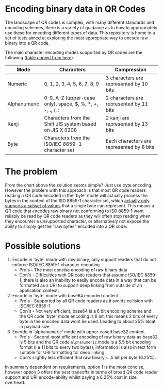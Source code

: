 # Encoding binary data in QR Codes

The landscape of QR codes is complex, with many different standards and encoding schemes, there is a variety of guidance as to how to appropriately use these for encoding different types of data. This repository is home to a set of tests aimed at exploring the most appropriate way to encode raw binary into a QR code.

The main character encoding modes supported by QR codes are the following ([table copied from here](https://raw.githubusercontent.com/soldair/node-qrcode/master/README.md))

| Mode         | Characters                                                 | Compression                               |
| ------------ | ---------------------------------------------------------- | ----------------------------------------- |
| Numeric      | 0, 1, 2, 3, 4, 5, 6, 7, 8, 9                               | 3 characters are represented by 10 bits   |
| Alphanumeric | 0–9, A–Z (upper-case only), space, $, %, \*, +, -, ., /, : | 2 characters are represented by 11 bits   |
| Kanji        | Characters from the Shift JIS system based on JIS X 0208   | 2 kanji are represented by 13 bits        |
| Byte         | Characters from the ISO/IEC 8859-1 character set           | Each characters are represented by 8 bits |

# The problem

From the chart above the solution seems simple? Just use byte encoding. However the problem with this approach is that most QR code readers reading a QR code encoded in the 'byte' mode will actually process the bytes in the context of the ISO 8859-1 character set, which [actually only supports a subset of values](https://en.wikipedia.org/wiki/ISO/IEC_8859-1#Code_page_layout) that a single byte can represent. This means a QR code that encodes raw binary not conforming to ISO 8859-1 wont reliably be read by QR code readers
as they will often stop reading when they encounter a unsupported character, or alternatively not expose the ability to simply get the "raw bytes" encoded into a QR code.

# Possible solutions

1. Encode in 'byte' mode with raw binary, only support readers that do not enforce ISO/IEC 8859-1 character encoding
   - Pro's - The most concise encoding of raw binary data
   - Con's - Difficulties with QR code readers that assume ISO/IEC 8859-1, there is also an inability to easily encode data in a way that can be formatted as a URI to support deep linking from outside of an application context.
2. Encode in 'byte' mode with base64 encoded content
   - Pro's - Supported by all QR code readers as it avoids collision with ISO/IEC 8859-1
   - Con's - Not very efficient, base64 is a 6 bit encoding scheme and the QR code 'byte' mode encoding is 8 bit, this means 2 bits of every byte in the encoded data wont be used. Leading to about 25% bloat in payload size
3. Encode in 'alphanumeric' mode with upper-cased base32 content.
   - Pro's - Second most efficient encoding of raw binary data as base32 is 5 bits and the QR code `alphanumeric` mode is a 5.5 bit encoding format (i.e 11 bits to every two bytes), information is also in text form suitable for URI formatting for deep linking
   - Con's slightly less efficient that raw binary ~ .5 bit per byte (6.25%).

In summary dependent on requirements, option 1 is the most concise, however option 3 offers the best tradeoffs in terms of broad QR code reader support and URI encode-ability whilst paying a 6.25% cost in size overhead.
